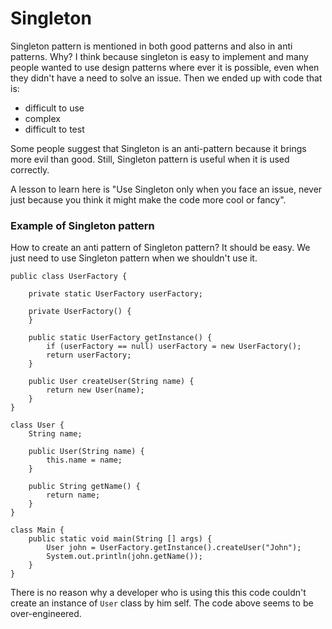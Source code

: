 # Singleton

Singleton pattern is mentioned in both good patterns and also in anti patterns. Why? I think because singleton is easy to implement and many people wanted to use design patterns where ever it is possible, even when they didn't have a need to solve an issue. Then we ended up with code that is:

* difficult to use
* complex
* difficult to test

Some people suggest that Singleton is an anti-pattern because it brings more evil than good. Still, Singleton pattern is useful when it is used correctly. 

A lesson to learn here is "Use Singleton only when you face an issue, never just because you think it might make the code more cool or fancy". 

### Example of Singleton pattern

How to create an anti pattern of Singleton pattern? It should be easy. We just need to use Singleton pattern when we shouldn't use it. 

```
public class UserFactory {

    private static UserFactory userFactory;

    private UserFactory() {
    }

    public static UserFactory getInstance() {
        if (userFactory == null) userFactory = new UserFactory();
        return userFactory;
    }

    public User createUser(String name) {
        return new User(name);
    }
}

class User {
    String name;

    public User(String name) {
        this.name = name;
    }

    public String getName() {
        return name;
    }
}

class Main {
    public static void main(String [] args) {
        User john = UserFactory.getInstance().createUser("John");
        System.out.println(john.getName());
    }
}
```

There is no reason why a developer who is using this this code couldn't create an instance of `User` class by him self. The code above seems to be over-engineered.

